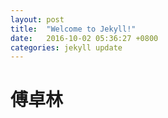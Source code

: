 ```yaml
---
layout: post
title:  "Welcome to Jekyll!"
date:   2016-10-02 05:36:27 +0800
categories: jekyll update
---
```



# 傅卓林





[jekyll-docs]: http://jekyllrb.com/docs/home
[jekyll-gh]:   https://github.com/jekyll/jekyll
[jekyll-talk]: https://talk.jekyllrb.com/
